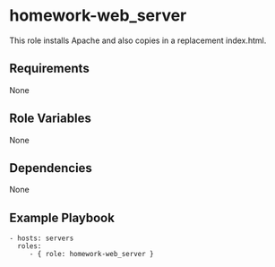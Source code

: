 homework-web_server
=========

This role installs Apache and also copies in a replacement index.html.

Requirements
------------

None

Role Variables
--------------

None

Dependencies
------------

None

Example Playbook
----------------

    - hosts: servers
      roles:
         - { role: homework-web_server }
